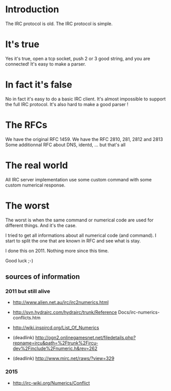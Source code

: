 # Introduction

The IRC protocol is old. The IRC protocol is simple.

# It's true

Yes it's true, open a tcp socket, push 2 or 3 good string, and you are connected!
It's easy to make a parser.

# In fact it's false

No in fact it's easy to do a basic IRC client.
It's almost impossible to support the full IRC protocol.
It's also hard to make a good parser !

# The RFCs

We have the original RFC 1459.
We have the RFC 2810, 281, 2812 and 2813
Some additionnal RFC about DNS, identd, ... but that's all

# The real world

All IRC server implementation use some custom command with some custom numerical response.

# The worst

The worst is when the same command or numerical code are used for different things.
And it's the case.

I tried to get all informations about all numerical code (and command).
I start to split the one that are known in RFC and see what is stay.

I done this on 2011. Nothing more since this time.

Good luck ;-)

## sources of information

### 2011 but still alive
 
 * http://www.alien.net.au/irc/irc2numerics.html
 * http://svn.hydrairc.com/hydrairc/trunk/Reference Docs/irc-numerics-conflicts.htm
 * http://wiki.inspircd.org/List_Of_Numerics

 * (deadlink) http://ogn2.onlinegamesnet.net/filedetails.php?repname=ircu&path=%2Ftrunk%2Fircu-dev%2Finclude%2Fnumeric.h&rev=262
 * (deadlink) http://www.mirc.net/raws/?view=329

### 2015

 * http://irc-wiki.org/Numerics/Conflict
